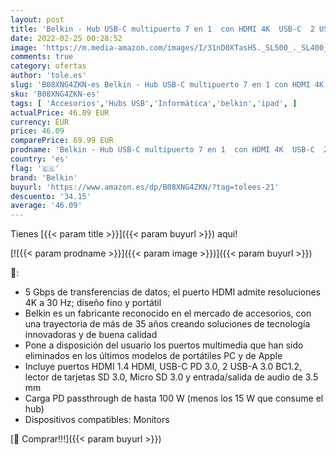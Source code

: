 ```yaml
---
layout: post
title: 'Belkin - Hub USB-C multipuerto 7 en 1  con HDMI 4K  USB-C  2 USB-A  puerto de audio de 3.5 mm  ranura para SD 3.0 y micro-SD 3.0  para MacBook Pro  MacBook Air  iPad Pro  XPS y otros '
date: 2022-02-25 00:28:52
image: 'https://m.media-amazon.com/images/I/31nD0XTasHS._SL500_._SL400_.jpg'
comments: true
category: ofertas
author: 'tole.es'
slug: 'B08XNG4ZKN-es Belkin - Hub USB-C multipuerto 7 en 1 con HDMI 4K USB-C 2...'
sku: 'B08XNG4ZKN-es'
tags: [ 'Accesorios','Hubs USB','Informática','belkin','ipad', ]
actualPrice: 46.09 EUR
currency: EUR
price: 46.09
comparePrice: 69.99 EUR
prodname: 'Belkin - Hub USB-C multipuerto 7 en 1  con HDMI 4K  USB-C  2 USB-A  puerto de audio de 3.5 mm  ranura para SD 3.0 y micro-SD 3.0  para MacBook Pro  MacBook Air  iPad Pro  XPS y otros '
country: 'es'
flag: '🇪🇸'
brand: 'Belkin'
buyurl: 'https://www.amazon.es/dp/B08XNG4ZKN/?tag=tolees-21'
descuento: '34.15'
average: '46.09'
---
```


Tienes [{{< param title >}}]({{< param buyurl >}}) aqui!

[![{{< param prodname >}}]({{< param image >}})]({{< param buyurl >}})

🔎:

- 5 Gbps de transferencias de datos; el puerto HDMI admite resoluciones 4K a 30 Hz; diseño fino y portátil
- Belkin es un fabricante reconocido en el mercado de accesorios, con una trayectoria de más de 35 años creando soluciones de tecnología innovadoras y de buena calidad
- Pone a disposición del usuario los puertos multimedia que han sido eliminados en los últimos modelos de portátiles PC y de Apple
- Incluye puertos HDMI 1.4 HDMI, USB-C PD 3.0, 2 USB-A 3.0 BC1.2, lector de tarjetas SD 3.0, Micro SD 3.0 y entrada/salida de audio de 3.5 mm
- Carga PD passthrough de hasta 100 W (menos los 15 W que consume el hub)
- Dispositivos compatibles: Monitors

[🛒 Comprar!!!]({{< param buyurl >}})
